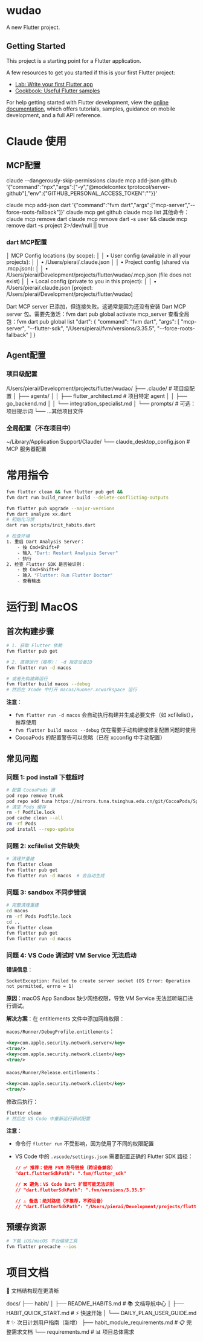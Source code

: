 # wudao

A new Flutter project.

## Getting Started

This project is a starting point for a Flutter application.

A few resources to get you started if this is your first Flutter project:

- [Lab: Write your first Flutter app](https://docs.flutter.dev/get-started/codelab)
- [Cookbook: Useful Flutter samples](https://docs.flutter.dev/cookbook)

For help getting started with Flutter development, view the
[online documentation](https://docs.flutter.dev/), which offers tutorials,
samples, guidance on mobile development, and a full API reference.

# Claude 使用

## MCP配置

claude --dangerously-skip-permissions
claude mcp add-json github '{"command":"npx","args":["-y","@modelcontex
      tprotocol/server-github"],"env":{"GITHUB_PERSONAL_ACCESS_TOKEN":""}}'

claude mcp add-json dart '{"command":"fvm
      dart","args":["mcp-server","--force-roots-fallback"]}'
claude mcp get github
claude mcp list
其他命令：claude mcp remove dart
claude mcp remove dart -s user && claude mcp remove
      dart -s project 2>/dev/null || true

### dart MCP配置

│ MCP Config locations (by scope):                                                                     │
│  • User config (available in all your projects):                                                     │
│    • /Users/pierai/.claude.json                                                                      │
│  • Project config (shared via .mcp.json):                                                            │
│    • /Users/pierai/Development/projects/flutter/wudao/.mcp.json (file does not exist)                │
│  • Local config (private to you in this project):                                                    │
│    • /Users/pierai/.claude.json [project: /Users/pierai/Development/projects/flutter/wudao]

Dart MCP server 已添加，但连接失败。这通常是因为还没有安装 Dart MCP server 包。需要先激活：fvm dart pub global activate mcp_server
查看全局包：fvm dart pub global list
"dart": {
      "command": "fvm dart",
      "args": [
        "mcp-server",
        "--flutter-sdk",
        "/Users/pierai/fvm/versions/3.35.5",
        "--force-roots-fallback"
      ]
    }

## Agent配置

### 项目级配置

/Users/pierai/Development/projects/flutter/wudao/
├── .claude/                          # 项目级配置
│   ├── agents/
│   │   ├── flutter_architect.md      # 项目特定 agent
│   │   ├── go_backend.md
│   │   └── integration_specialist.md
│   └── prompts/                      # 可选：项目提示词
└── ...其他项目文件

### 全局配置（不在项目中）

~/Library/Application Support/Claude/
└── claude_desktop_config.json        # MCP 服务器配置

# 常用指令

```bash
fvm flutter clean && fvm flutter pub get &&
fvm dart run build_runner build --delete-conflicting-outputs

fvm flutter pub upgrade --major-versions
fvm dart analyze xx.dart
# 初始化习惯
dart run scripts/init_habits.dart

# 检查环境
1. 重启 Dart Analysis Server：
    - 按 Cmd+Shift+P
    - 输入 "Dart: Restart Analysis Server"
    - 执行
2. 检查 Flutter SDK 是否被识别：
    - 按 Cmd+Shift+P
    - 输入 "Flutter: Run Flutter Doctor"
    - 查看输出
```

# 运行到 MacOS

## 首次构建步骤

```bash
# 1. 获取 Flutter 依赖
fvm flutter pub get

# 2. 直接运行（推荐）： -d 指定设备ID
fvm flutter run -d macos

# 或者先构建再运行
fvm flutter build macos --debug
# 然后在 Xcode 中打开 macos/Runner.xcworkspace 运行
```

**注意**：

- `fvm flutter run -d macos` 会自动执行构建并生成必要文件（如 xcfilelist），推荐使用
- `fvm flutter build macos --debug` 仅在需要手动构建或修复配置问题时使用
- CocoaPods 的配置警告可以忽略（已在 xcconfig 中手动配置）

## 常见问题

### 问题 1: pod install 下载超时

```bash
# 配置 CocoaPods 源
pod repo remove trunk
pod repo add tuna https://mirrors.tuna.tsinghua.edu.cn/git/CocoaPods/Specs.git
# 清空 Pods 缓存
rm -f Podfile.lock
pod cache clean --all
rm -rf Pods
pod install --repo-update
```

### 问题 2: xcfilelist 文件缺失

```bash
# 清理并重建
fvm flutter clean
fvm flutter pub get
fvm flutter run -d macos  # 会自动生成
```

### 问题 3: sandbox 不同步错误

```bash
# 完整清理重建
cd macos
rm -rf Pods Podfile.lock
cd ..
fvm flutter clean
fvm flutter pub get
fvm flutter run -d macos
```

### 问题 4: VS Code 调试时 VM Service 无法启动

**错误信息**：

```
SocketException: Failed to create server socket (OS Error: Operation not permitted, errno = 1)
```

**原因**：macOS App Sandbox 缺少网络权限，导致 VM Service 无法监听端口进行调试。

**解决方案**：在 entitlements 文件中添加网络权限：

`macos/Runner/DebugProfile.entitlements`：

```xml
<key>com.apple.security.network.server</key>
<true/>
<key>com.apple.security.network.client</key>
<true/>
```

`macos/Runner/Release.entitlements`：

```xml
<key>com.apple.security.network.client</key>
<true/>
```

修改后执行：

```bash
flutter clean
# 然后在 VS Code 中重新运行调试配置
```

**注意**：

- 命令行 `flutter run` 不受影响，因为使用了不同的权限配置
- VS Code 中的 `.vscode/settings.json` 需要配置正确的 Flutter SDK 路径：

  ```json
  // ✅ 推荐：使用 FVM 符号链接（跨设备兼容）
  "dart.flutterSdkPath": ".fvm/flutter_sdk"

  // ❌ 避免：VS Code Dart 扩展可能无法识别
  // "dart.flutterSdkPath": ".fvm/versions/3.35.5"

  // ⚠️ 备选：绝对路径（不推荐，不跨设备）
  // "dart.flutterSdkPath": "/Users/pierai/Development/projects/flutter/wudao/.fvm/versions/3.35.5"
  ```

## 预缓存资源

```bash
# 下载 iOS/macOS 平台编译工具
fvm flutter precache --ios

```

# 项目文档

📂 文档结构现在更清晰

  docs/
  ├── habit/
  │   ├── README_HABITS.md           # 📚 文档导航中心
  │   ├── HABIT_QUICK_START.md       # ⚡ 快速开始
  │   └── DAILY_PLAN_USER_GUIDE.md   # ✨ 次日计划用户指南（新增）
  ├── habit_module_requirements.md   # 📋 完整需求文档
  └── requirements.md                # 📊 项目总体需求
